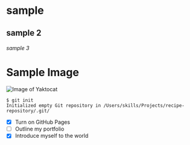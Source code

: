 # sample
## sample 2
###### sample 3


# Sample Image
 
![Image of Yaktocat](https://octodex.github.com/images/yaktocat.png)


```
$ git init
Initialized empty Git repository in /Users/skills/Projects/recipe-repository/.git/
```


- [x] Turn on GitHub Pages
- [ ] Outline my portfolio
- [x] Introduce myself to the world
